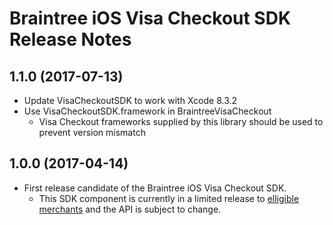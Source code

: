 # Braintree iOS Visa Checkout SDK Release Notes

## 1.1.0 (2017-07-13)

* Update VisaCheckoutSDK to work with Xcode 8.3.2
* Use VisaCheckoutSDK.framework in BraintreeVisaCheckout
  * Visa Checkout frameworks supplied by this library should be used to prevent version mismatch

## 1.0.0 (2017-04-14)

* First release candidate of the Braintree iOS Visa Checkout SDK.
  * This SDK component is currently in a limited release to [elligible merchants](https://articles.braintreepayments.com/guides/payment-methods/visa-checkout#limited-release-eligibility) and the API is subject to change.

